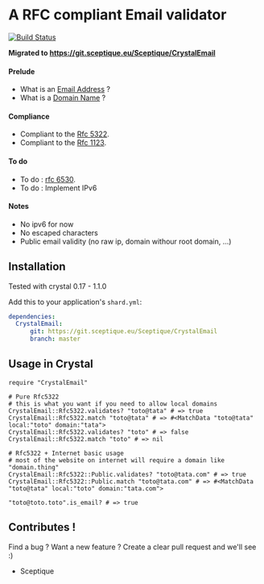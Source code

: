 # A RFC compliant Email validator

[![Build Status](https://drone.sceptique.eu/api/badges/Sceptique/CrystalEmail/status.svg)](https://drone.sceptique.eu/Sceptique/CrystalEmail)

**Migrated to <https://git.sceptique.eu/Sceptique/CrystalEmail>**

#### Prelude
- What is an [Email Address](https://en.wikipedia.org/wiki/Email_address) ?
- What is a [Domain Name](https://en.wikipedia.org/wiki/Hostname) ?

#### Compliance
- Compliant to the [Rfc 5322](https://tools.ietf.org/html/rfc5322).
- Compliant to the [Rfc 1123](https://tools.ietf.org/html/rfc1123).

#### To do
- To do : [rfc 6530](https://tools.ietf.org/html/rfc6530).
- To do : Implement IPv6

#### Notes
- No ipv6 for now
- No escaped characters
- Public email validity (no raw ip, domain withour root domain, ...)


## Installation

Tested with crystal 0.17 - 1.1.0

Add this to your application's `shard.yml`:

```yaml
dependencies:
  CrystalEmail:
      git: https://git.sceptique.eu/Sceptique/CrystalEmail
      branch: master
```

## Usage in Crystal

```crystal
require "CrystalEmail"

# Pure Rfc5322
# this is what you want if you need to allow local domains
CrystalEmail::Rfc5322.validates? "toto@tata" # => true
CrystalEmail::Rfc5322.match "toto@tata" # => #<MatchData "toto@tata" local:"toto" domain:"tata">
CrystalEmail::Rfc5322.validates? "toto" # => false
CrystalEmail::Rfc5322.match "toto" # => nil

# Rfc5322 + Internet basic usage
# most of the website on internet will require a domain like "domain.thing"
CrystalEmail::Rfc5322::Public.validates? "toto@tata.com" # => true
CrystalEmail::Rfc5322::Public.match "toto@tata.com" # => #<MatchData "toto@tata" local:"toto" domain:"tata.com">

"toto@toto.toto".is_email? # => true
```


## Contributes !

Find a bug ? Want a new feature ?
Create a clear pull request and we'll see :)

- Sceptique
